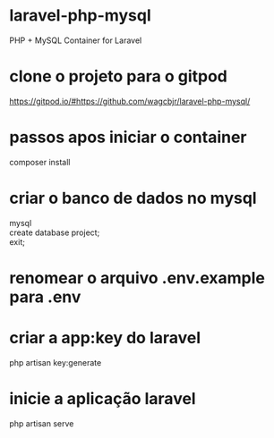 # laravel-php-mysql
PHP + MySQL Container for Laravel

# clone o projeto para o gitpod
https://gitpod.io/#https://github.com/wagcbjr/laravel-php-mysql/

# passos apos iniciar o container
composer install

# criar o banco de dados no mysql 
mysql <br>
create database project; <br>
exit; <br>

# renomear o arquivo .env.example para .env

# criar a app:key do laravel
php artisan key:generate

# inicie a aplicação laravel
php artisan serve
